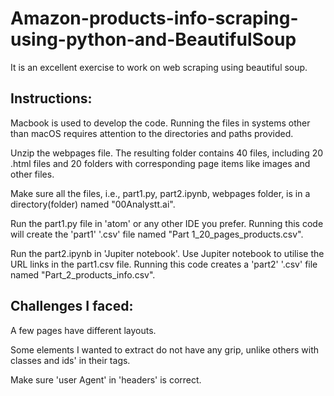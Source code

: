 # Amazon-products-info-scraping-using-python-and-BeautifulSoup
It is an excellent exercise to work on web scraping using beautiful soup.


## Instructions:

Macbook is used to develop the code. Running the files in systems other than macOS requires attention to the directories and paths provided.

Unzip the webpages file. The resulting folder contains 40 files, including 20 .html files and 20 folders with corresponding page items like images and other files.

Make sure all the files, i.e., part1.py, part2.ipynb, webpages folder, is in a directory(folder) named "00Analystt.ai".

Run the part1.py file in 'atom' or any other IDE you prefer. Running this code will create the 'part1' '.csv' file named "Part 1_20_pages_products.csv".

Run the part2.ipynb in 'Jupiter notebook'. Use Jupiter notebook to utilise the URL links in the part1.csv file. Running this code creates a 'part2' '.csv' file named "Part_2_products_info.csv".


## Challenges I faced:

A few pages have different layouts. 

Some elements I wanted to extract do not have any grip, unlike others with classes and ids' in their tags.

Make sure 'user Agent' in 'headers' is correct.

